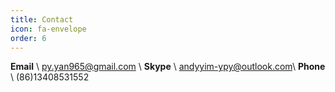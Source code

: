 ```yaml
---
title: Contact
icon: fa-envelope
order: 6
---
```


**Email** \\
<a href="mailto:py.yan965@gmail.com">py.yan965@gmail.com</a> \\
**Skype** \\
andyyim-ypy@outlook.com\\
**Phone** \\
(86)13408531552
